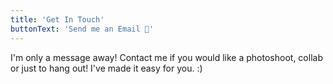```yaml
---
title: 'Get In Touch'
buttonText: 'Send me an Email 📧'
---
```


I'm only a message away! Contact me if you would like a photoshoot, collab or just to hang out! I've made it easy for you. :)
